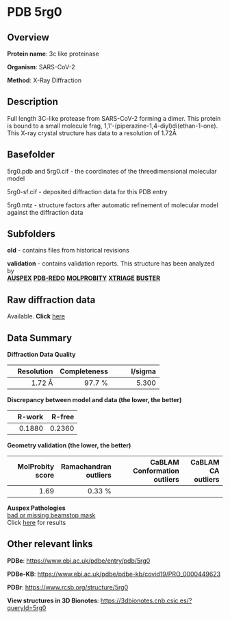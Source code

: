 # PDB 5rg0

## Overview

**Protein name**: 3c like proteinase

**Organism**: SARS-CoV-2

**Method**: X-Ray Diffraction

## Description

Full length 3C-like protease from SARS-CoV-2 forming a dimer. This protein is bound to a small molecule frag, 1,1'-(piperazine-1,4-diyl)di(ethan-1-one). This X-ray crystal structure has data to a resolution of 1.72Å

## Basefolder

5rg0.pdb and 5rg0.cif - the coordinates of the threedimensional molecular model

5rg0-sf.cif - deposited diffraction data for this PDB entry

5rg0.mtz - structure factors after automatic refinement of molecular model against the diffraction data

## Subfolders



**old** - contains files from historical revisions

**validation** - contains validation reports. This structure has been analyzed by <br>[**AUSPEX**](https://github.com/thorn-lab/coronavirus_structural_task_force/tree/master/pdb/3c_like_proteinase/SARS-CoV-2/5rg0/validation/auspex) [**PDB-REDO**](https://github.com/thorn-lab/coronavirus_structural_task_force/tree/master/pdb/3c_like_proteinase/SARS-CoV-2/5rg0/validation/pdb-redo) [**MOLPROBITY**](https://github.com/thorn-lab/coronavirus_structural_task_force/tree/master/pdb/3c_like_proteinase/SARS-CoV-2/5rg0/validation/molprobity) [**XTRIAGE**](https://github.com/thorn-lab/coronavirus_structural_task_force/blob/master/pdb/3c_like_proteinase/SARS-CoV-2/5rg0/validation/Xtriage_output.log) [**BUSTER**](https://www.globalphasing.com/buster/wiki/index.cgi?Covid19Pdb5RG0)  



## Raw diffraction data

Available. **Click** [here](https://zenodo.org/record/3731556) 

## Data Summary
**Diffraction Data Quality**

|   | Resolution | Completeness| I/sigma |
|---|-------------:|----------------:|--------------:|
|   |1.72 Å|97.7  %|<img width=50/>5.300|

**Discrepancy between model and data (the lower, the better)**

|   | **R-work**| **R-free**   
|---|-------------:|----------------:|           
||  0.1880|  0.2360|

**Geometry validation (the lower, the better)**

|   |**MolProbity<br>score**| **Ramachandran<br>outliers** | **CaBLAM<br>Conformation outliers** | **CaBLAM<br>CA outliers** |
|---|-------------:|----------------:|----------------:|---------------:|
||  1.69|  0.33 %|||

**Auspex Pathologies**<br> [bad or missing beamstop mask](https://www.auspex.de/pathol/#2)<br>Click [here](https://github.com/thorn-lab/coronavirus_structural_task_force/blob/master/pdb/3c_like_proteinase/SARS-CoV-2/5rg0/validation/auspex/5rg0_auspex_comments.txt)  for results

 



## Other relevant links 
**PDBe**:  https://www.ebi.ac.uk/pdbe/entry/pdb/5rg0

**PDBe-KB**: https://www.ebi.ac.uk/pdbe/pdbe-kb/covid19/PRO_0000449623 
 
**PDBr**: https://www.rcsb.org/structure/5rg0 

**View structures in 3D Bionotes**: https://3dbionotes.cnb.csic.es/?queryId=5rg0

